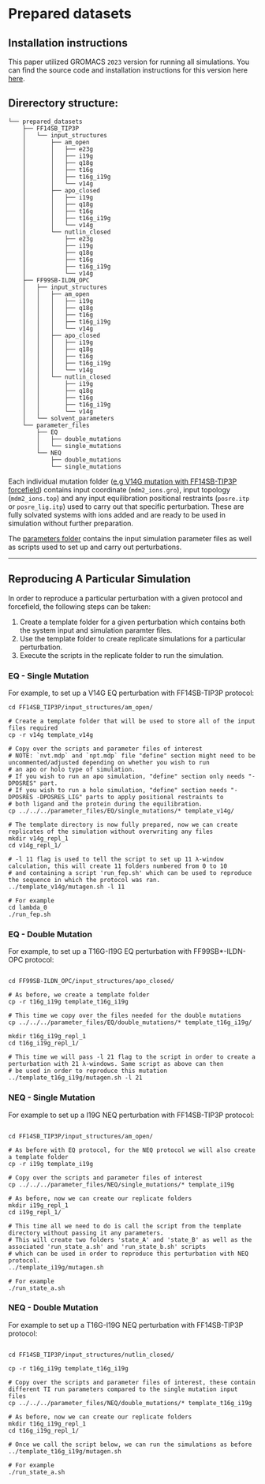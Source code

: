 # Prepared datasets

## Installation instructions

This paper utilized GROMACS `2023` version for running all simulations. You can find the source code and installation instructions for this version here [here](https://manual.gromacs.org/documentation/2023/download.html).

## Direrectory structure:
```
└── prepared_datasets
    ├── FF14SB_TIP3P
    │   └── input_structures
    │       ├── am_open
    │       │   ├── e23g
    │       │   ├── i19g
    │       │   ├── q18g
    │       │   ├── t16g
    │       │   ├── t16g_i19g
    │       │   └── v14g
    │       ├── apo_closed
    │       │   ├── i19g
    │       │   ├── q18g
    │       │   ├── t16g
    │       │   ├── t16g_i19g
    │       │   └── v14g
    │       └── nutlin_closed
    │           ├── e23g
    │           ├── i19g
    │           ├── q18g
    │           ├── t16g
    │           ├── t16g_i19g
    │           └── v14g
    ├── FF99SB-ILDN_OPC
    │   ├── input_structures
    │   │   ├── am_open
    │   │   │   ├── i19g
    │   │   │   ├── q18g
    │   │   │   ├── t16g
    │   │   │   ├── t16g_i19g
    │   │   │   └── v14g
    │   │   ├── apo_closed
    │   │   │   ├── i19g
    │   │   │   ├── q18g
    │   │   │   ├── t16g
    │   │   │   ├── t16g_i19g
    │   │   │   └── v14g
    │   │   └── nutlin_closed
    │   │       ├── i19g
    │   │       ├── q18g
    │   │       ├── t16g
    │   │       ├── t16g_i19g
    │   │       └── v14g
    │   └── solvent_parameters
    └── parameter_files
        ├── EQ
        │   ├── double_mutations
        │   └── single_mutations
        └── NEQ
            ├── double_mutations
            └── single_mutations
```

Each individual mutation folder ([e.g V14G mutation with FF14SB-TIP3P forcefield](FF14SB_TIP3P/input_structures/am_open/v14g)) contains input coordinate (`mdm2_ions.gro`), input topology (`mdm2_ions.top`) and any input equilibration positional restraints (`posre.itp` or `posre_lig.itp`) used to carry out that specific perturbation. These are fully solvated systems with ions added and are ready to be used in simulation without further preparation.

The [parameters folder](parameter_files/) contains the input simulation parameter files as well as scripts used to set up and carry out perturbations.

___

## Reproducing A Particular Simulation
In order to reproduce a particular perturbation with a given protocol and forcefield, the following steps can be taken:
1. Create a template folder for a given perturbation which contains both the system input and simulation paramter files.
2. Use the template folder to create replicate simulations for a particular perturbation.
3. Execute the scripts in the replicate folder to run the simulation.

### EQ - Single Mutation
For example, to set up a V14G EQ perturbation with FF14SB-TIP3P protocol:
```shell
cd FF14SB_TIP3P/input_structures/am_open/

# Create a template folder that will be used to store all of the input files required
cp -r v14g template_v14g

# Copy over the scripts and parameter files of interest
# NOTE: `nvt.mdp` and `npt.mdp` file "define" section might need to be uncommented/adjusted depending on whether you wish to run
# an apo or holo type of simulation. 
# If you wish to run an apo simulation, "define" section only needs "-DPOSRES" part.
# If you wish to run a holo simulation, "define" section needs "-DPOSRES -DPOSRES_LIG" parts to apply positional restraints to
# both ligand and the protein during the equilibration.
cp ../../../parameter_files/EQ/single_mutations/* template_v14g/

# The template directory is now fully prepared, now we can create replicates of the simulation without overwriting any files
mkdir v14g_repl_1
cd v14g_repl_1/

# -l 11 flag is used to tell the script to set up 11 λ-window calculation, this will create 11 folders numbered from 0 to 10
# and containing a script 'run_fep.sh' which can be used to reproduce the sequence in which the protocol was ran.
../template_v14g/mutagen.sh -l 11

# For example
cd lambda_0
./run_fep.sh
```

### EQ - Double Mutation
For example, to set up a T16G-I19G EQ perturbation with FF99SB*-ILDN-OPC protocol:
```shell

cd FF99SB-ILDN_OPC/input_structures/apo_closed/

# As before, we create a template folder
cp -r t16g_i19g template_t16g_i19g

# This time we copy over the files needed for the double mutations
cp ../../../parameter_files/EQ/double_mutations/* template_t16g_i19g/

mkdir t16g_i19g_repl_1
cd t16g_i19g_repl_1/

# This time we will pass -l 21 flag to the script in order to create a perturbation with 21 λ-windows. Same script as above can then
# be used in order to reproduce this mutation
../template_t16g_i19g/mutagen.sh -l 21
```

### NEQ - Single Mutation
For example to set up a I19G NEQ perturbation with FF14SB-TIP3P protocol:
```shell

cd FF14SB_TIP3P/input_structures/am_open/

# As before with EQ protocol, for the NEQ protocol we will also create a template folder
cp -r i19g template_i19g

# Copy over the scripts and parameter files of interest
cp ../../../parameter_files/NEQ/single_mutations/* template_i19g

# As before, now we can create our replicate folders
mkdir i19g_repl_1
cd i19g_repl_1/

# This time all we need to do is call the script from the template directory without passing it any parameters.
# This will create two folders 'state_A' and 'state_B' as well as the associated 'run_state_a.sh' and 'run_state_b.sh' scripts
# which can be used in order to reproduce this perturbation with NEQ protocol.
../template_i19g/mutagen.sh

# For example
./run_state_a.sh
```

### NEQ - Double Mutation
For example to set up a T16G-I19G NEQ perturbation with FF14SB-TIP3P protocol:
```shell

cd FF14SB_TIP3P/input_structures/nutlin_closed/

cp -r t16g_i19g template_t16g_i19g

# Copy over the scripts and parameter files of interest, these contain different TI run parameters compared to the single mutation input files
cp ../../../parameter_files/NEQ/double_mutations/* template_t16g_i19g

# As before, now we can create our replicate folders
mkdir t16g_i19g_repl_1
cd t16g_i19g_repl_1/

# Once we call the script below, we can run the simulations as before
../template_t16g_i19g/mutagen.sh

# For example
./run_state_a.sh
```